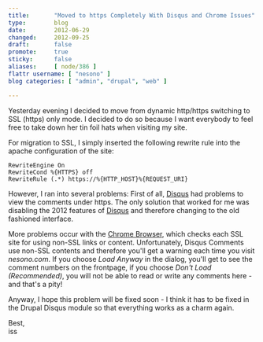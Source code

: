 ```yaml
---
title:       "Moved to https Completely With Disqus and Chrome Issues"
type:        blog
date:        2012-06-29
changed:     2012-09-25
draft:       false
promote:     true
sticky:      false
aliases:     [ node/386 ]
flattr username: [ "nesono" ]
blog categories: [ "admin", "drupal", "web" ]

---
```


<!--more-->
Yesterday evening I decided to move from dynamic http/https switching to SSL (https) only mode. I decided to do so because I want everybody to feel free to take down her tin foil hats when visiting my site.
<!--break-->

For migration to SSL, I simply inserted the following rewrite rule into the apache configuration of the site:

	RewriteEngine On
	RewriteCond %{HTTPS} off 
	RewriteRule (.*) https://%{HTTP_HOST}%{REQUEST_URI}

However, I ran into several problems: First of all, [Disqus][1] had problems to view the comments under https. The only solution that worked for me was disabling the 2012 features of [Disqus][1] and therefore changing to the old fashioned interface.

More problems occur with the [Chrome Browser][2], which checks each SSL site for using non-SSL links or content. Unfortunately, Disqus Comments use non-SSL contents and therefore you'll get a warning each time you visit *nesono.com*. If you choose *Load Anyway* in the dialog, you'll get to see the comment numbers on the frontpage, if you choose *Don't Load (Recommended)*, you will not be able to read or write any comments here - and that's a pity!

Anyway, I hope this problem will be fixed soon - I think it has to be fixed in the Drupal Disqus module so that everything works as a charm again.

Best,  
iss

[1]: http://disqus.com "disqus"
[2]: http://www.google.com/chrome "Google Chrome"
